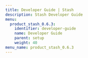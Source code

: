 ```yaml
---
title: Developer Guide | Stash
description: Stash Developer Guide
menu:
  product_stash_0.6.3:
    identifier: developer-guide
    name: Developer Guide
    parent: setup
    weight: 40
menu_name: product_stash_0.6.3
---
```


